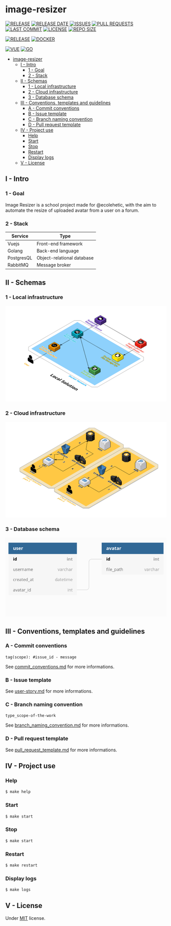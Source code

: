 # image-resizer

[![RELEASE](https://img.shields.io/github/v/release/blyndusk/image-resizer)](https://github.com/blyndusk/image-resizer/releases)
[![RELEASE DATE](https://img.shields.io/github/release-date/blyndusk/image-resizer)](https://github.com/blyndusk/image-resizer/commits/main)
[![ISSUES](https://img.shields.io/github/issues/blyndusk/image-resizer)](https://github.com/blyndusk/image-resizer/issues)
[![PULL REQUESTS](https://img.shields.io/github/issues-pr/blyndusk/image-resizer)](https://github.com/blyndusk/image-resizer/pulls)
[![LAST COMMIT](https://img.shields.io/github/last-commit/blyndusk/image-resizer)](https://github.com/blyndusk/image-resizer/commits/main)
[![LICENSE](https://img.shields.io/github/license/blyndusk/image-resizer)](https://github.com/blyndusk/image-resizer/blob/main/LICENSE)
[![REPO SIZE](https://img.shields.io/github/repo-size/blyndusk/image-resizer)](https://github.com/blyndusk/image-resizer)

[![RELEASE](https://github.com/blyndusk/image-resizer/actions/workflows/release.yml/badge.svg)](https://github.com/blyndusk/image-resizer/actions/workflows/release.yml)
[![DOCKER](https://github.com/blyndusk/image-resizer/actions/workflows/docker.yml/badge.svg)](https://github.com/blyndusk/image-resizer/actions/workflows/docker.yml)

[![VUE](https://github.com/blyndusk/image-resizer/actions/workflows/vue.yml/badge.svg)](https://github.com/blyndusk/image-resizer/actions/workflows/vue.yml)
[![GO](https://github.com/blyndusk/image-resizer/actions/workflows/go.yml/badge.svg)](https://github.com/blyndusk/image-resizer/actions/workflows/go.yml)

- [image-resizer](#image-resizer)
  - [I - Intro](#i---intro)
    - [1 - Goal](#1---goal)
    - [2 - Stack](#2---stack)
  - [II - Schemas](#ii---schemas)
    - [1 - Local infrastructure](#1---local-infrastructure)
    - [2 - Cloud infrastructure](#2---cloud-infrastructure)
    - [3 - Database schema](#3---database-schema)
  - [III - Conventions, templates and guidelines](#iii---conventions-templates-and-guidelines)
    - [A - Commit conventions](#a---commit-conventions)
    - [B - Issue template](#b---issue-template)
    - [C - Branch naming convention](#c---branch-naming-convention)
    - [D - Pull request template](#d---pull-request-template)
  - [IV - Project use](#iv---project-use)
    - [Help](#help)
    - [Start](#start)
    - [Stop](#stop)
    - [Restart](#restart)
    - [Display logs](#display-logs)
  - [V - License](#v---license)

## I - Intro

### 1 - Goal

Image Resizer is a school project made for @ecolehetic, with the aim to automate the resize of uploaded avatar from a user on a forum.

### 2 - Stack

| Service    | Type                       |
| ---------- | -------------------------- |
| Vuejs      | Front-end framework        |
| Golang     | Back-end language          |
| PostgresQL | Object-relational database |
| RabbitMQ   | Message broker             |

## II - Schemas

### 1 - Local infrastructure

![local-infrastructure](./docs/infrastructure-local-solution.png)

### 2 - Cloud infrastructure

![cloud-infrastructure](./docs/infrastructure-cloud-solution.png)


### 3 - Database schema

![database-schema](./docs/database-schema.png)

## III - Conventions, templates and guidelines

### A - Commit conventions

```
tag(scope): #issue_id - message
```

See [commit_conventions.md](.github/commit_conventions.md) for more informations.

### B - Issue template

See [user-story.md](.github/ISSUE_TEMPLATE/user-story.md) for more informations.

### C - Branch naming convention

```
type_scope-of-the-work
```

See [branch_naming_convention.md](.github/branch_naming_convention.md) for more informations.

### D - Pull request template

See [pull_request_template.md](.github/pull_request_template.md) for more informations.


## IV - Project use

### Help

```bash
$ make help
```

### Start

```bash
$ make start
```

### Stop

```bash
$ make start
```

### Restart

```bash
$ make restart
```

### Display logs

```bash
$ make logs
```

## V - License

Under [MIT](./LICENSE) license.
